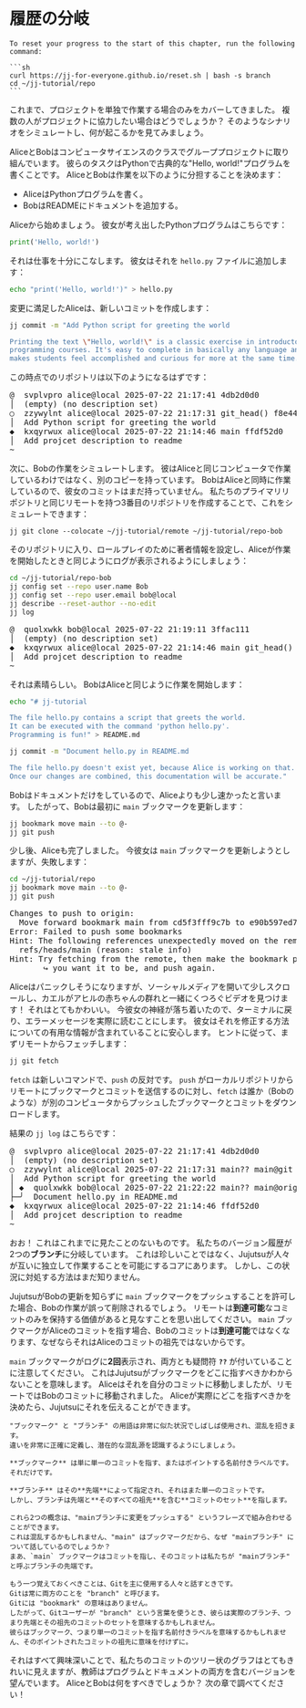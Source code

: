 # 履歴の分岐

````admonish reset title="Reset your progress" collapsible=true
To reset your progress to the start of this chapter, run the following command:

```sh
curl https://jj-for-everyone.github.io/reset.sh | bash -s branch
cd ~/jj-tutorial/repo
```
````

これまで、プロジェクトを単独で作業する場合のみをカバーしてきました。
複数の人がプロジェクトに協力したい場合はどうでしょうか？
そのようなシナリオをシミュレートし、何が起こるかを見てみましょう。

AliceとBobはコンピュータサイエンスのクラスでグループプロジェクトに取り組んでいます。
彼らのタスクはPythonで古典的な"Hello, world!"プログラムを書くことです。
AliceとBobは作業を以下のように分担することを決めます：
- AliceはPythonプログラムを書く。
- BobはREADMEにドキュメントを追加する。

Aliceから始めましょう。
彼女が考え出したPythonプログラムはこちらです：

```python
print('Hello, world!')
```

それは仕事を十分にこなします。
彼女はそれを `hello.py` ファイルに追加します：

```sh
echo "print('Hello, world!')" > hello.py
```

変更に満足したAliceは、新しいコミットを作成します：

```sh
jj commit -m "Add Python script for greeting the world

Printing the text \"Hello, world!\" is a classic exercise in introductory
programming courses. It's easy to complete in basically any language and
makes students feel accomplished and curious for more at the same time."
```

この時点でのリポジトリは以下のようになるはずです：

<!-- generated by aha script -->
<pre class="aha">
<span class="bold "></span><span class="bold green ">@</span>  <span class="bold "></span><span class="bold highlighted purple ">s</span><span class="bold highlighted dimgray ">vplvpro</span><span class="bold "> </span><span class="bold yellow ">alice@local</span><span class="bold "> </span><span class="bold highlighted cyan ">2025-07-22 21:17:41</span><span class="bold "> </span><span class="bold highlighted blue ">4</span><span class="bold highlighted dimgray ">db2d0d0</span><span class="bold "></span>
│  <span class="bold "></span><span class="bold highlighted green ">(empty)</span><span class="bold "> </span><span class="bold highlighted green ">(no description set)</span><span class="bold "></span>
○  <span class="bold "></span><span class="bold purple ">z</span><span class="highlighted dimgray ">zywylnt</span> <span class="yellow ">alice@local</span> <span class="cyan ">2025-07-22 21:17:31</span> <span class="green ">git_head()</span> <span class="bold "></span><span class="bold blue ">f8</span><span class="highlighted dimgray ">e44920</span>
│  Add Python script for greeting the world
<span class="bold "></span><span class="bold highlighted cyan ">◆</span>  <span class="bold "></span><span class="bold purple ">k</span><span class="highlighted dimgray ">xqyrwux</span> <span class="yellow ">alice@local</span> <span class="cyan ">2025-07-22 21:14:46</span> <span class="purple ">main</span> <span class="bold "></span><span class="bold blue ">ff</span><span class="highlighted dimgray ">df52d0</span>
│  Add projcet description to readme
~
</pre>

次に、Bobの作業をシミュレートします。
彼はAliceと同じコンピュータで作業しているわけではなく、別のコピーを持っています。
BobはAliceと同時に作業しているので、彼女のコミットはまだ持っていません。
私たちのプライマリリポジトリと同じリモートを持つ3番目のリポジトリを作成することで、これをシミュレートできます：

```
jj git clone --colocate ~/jj-tutorial/remote ~/jj-tutorial/repo-bob
```

そのリポジトリに入り、ロールプレイのために著者情報を設定し、Aliceが作業を開始したときと同じようにログが表示されるようにしましょう：

```sh
cd ~/jj-tutorial/repo-bob
jj config set --repo user.name Bob
jj config set --repo user.email bob@local
jj describe --reset-author --no-edit
jj log
```

<!-- generated by aha script -->
<pre class="aha">
<span class="bold "></span><span class="bold green ">@</span>  <span class="bold "></span><span class="bold highlighted purple ">q</span><span class="highlighted dimgray ">uolxwkk</span><span class="bold "> </span><span class="bold yellow ">bob@local</span><span class="bold "> </span><span class="bold highlighted cyan ">2025-07-22 21:19:11</span><span class="bold "> </span><span class="bold highlighted blue ">3</span><span class="highlighted dimgray ">ffac111</span><span class="bold "></span>
│  <span class="bold "></span><span class="bold highlighted green ">(empty)</span><span class="bold "> </span><span class="bold highlighted green ">(no description set)</span><span class="bold "></span>
<span class="bold "></span><span class="bold highlighted cyan ">◆</span>  <span class="bold "></span><span class="bold purple ">k</span><span class="highlighted dimgray ">xqyrwux</span> <span class="yellow ">alice@local</span> <span class="cyan ">2025-07-22 21:14:46</span> <span class="purple ">main</span> <span class="green ">git_head()</span> <span class="bold "></span><span class="bold blue ">f</span><span class="highlighted dimgray ">fdf52d0</span>
│  Add projcet description to readme
~
</pre>

それは素晴らしい。
BobはAliceと同じように作業を開始します：

```sh
echo "# jj-tutorial

The file hello.py contains a script that greets the world.
It can be executed with the command 'python hello.py'.
Programming is fun!" > README.md

jj commit -m "Document hello.py in README.md

The file hello.py doesn't exist yet, because Alice is working on that.
Once our changes are combined, this documentation will be accurate."
```

Bobはドキュメントだけをしているので、Aliceよりも少し速かったと言います。
したがって、Bobは最初に `main` ブックマークを更新します：

```sh
jj bookmark move main --to @-
jj git push
```

少し後、Aliceも完了しました。
今彼女は `main` ブックマークを更新しようとしますが、失敗します：

```sh
cd ~/jj-tutorial/repo
jj bookmark move main --to @-
jj git push
```

<!-- generated by aha script -->
<pre class="aha">
Changes to push to origin:
  Move forward bookmark main from cd5f3fff9c7b to e90b597ed78e
<span class="bold "></span><span class="bold red ">Error: </span><span class="bold ">Failed to push some bookmarks</span>
<span class="bold "></span><span class="bold cyan ">Hint: </span>The following references unexpectedly moved on the remote:
  <span class="green ">refs/heads/main</span> (reason: stale info)
<span class="bold "></span><span class="bold cyan ">Hint: </span>Try fetching from the remote, then make the bookmark point to where
       ↪ you want it to be, and push again.
</pre>

Aliceはパニックしそうになりますが、ソーシャルメディアを開いて少しスクロールし、カエルがアヒルの赤ちゃんの群れと一緒にくつろぐビデオを見つけます！
それはとてもかわいい。
今彼女の神経が落ち着いたので、ターミナルに戻り、エラーメッセージを実際に読むことにします。
彼女はそれを修正する方法についての有用な情報が含まれていることに安心します。
ヒントに従って、まずリモートからフェッチします：

```sh
jj git fetch
```

`fetch` は新しいコマンドで、`push` の反対です。
`push` がローカルリポジトリからリモートにブックマークとコミットを送信するのに対し、`fetch` は誰か（Bobのような）が別のコンピュータからプッシュしたブックマークとコミットをダウンロードします。

結果の `jj log` はこちらです：

<!-- generated by aha script -->
<pre class="aha">
<span class="bold "></span><span class="bold green ">@</span>  <span class="bold "></span><span class="bold highlighted purple ">s</span><span class="bold highlighted dimgray ">vplvpro</span><span class="bold "> </span><span class="bold yellow ">alice@local</span><span class="bold "> </span><span class="bold highlighted cyan ">2025-07-22 21:17:41</span><span class="bold "> </span><span class="bold highlighted blue ">4</span><span class="bold highlighted dimgray ">db2d0d0</span><span class="bold "></span>
│  <span class="bold "></span><span class="bold highlighted green ">(empty)</span><span class="bold "> </span><span class="bold highlighted green ">(no description set)</span><span class="bold "></span>
○  <span class="bold "></span><span class="bold purple ">z</span><span class="highlighted dimgray ">zywylnt</span> <span class="yellow ">alice@local</span> <span class="cyan ">2025-07-22 21:17:31</span> <span class="purple ">main?? main@git</span> <span class="green ">git_head()</span> <span class="bold "></span><span class="bold blue ">f8</span><span class="highlighted dimgray ">e44920</span>
│  Add Python script for greeting the world
│ <span class="bold "></span><span class="bold highlighted cyan ">◆</span>  <span class="bold "></span><span class="bold purple ">q</span><span class="highlighted dimgray ">uolxwkk</span> <span class="yellow ">bob@local</span> <span class="cyan ">2025-07-22 21:22:22</span> <span class="purple ">main?? main@origin</span> <span class="bold "></span><span class="bold blue ">8</span><span class="highlighted dimgray ">d538390</span>
├─╯  Document hello.py in README.md
<span class="bold "></span><span class="bold highlighted cyan ">◆</span>  <span class="bold "></span><span class="bold purple ">k</span><span class="highlighted dimgray ">xqyrwux</span> <span class="yellow ">alice@local</span> <span class="cyan ">2025-07-22 21:14:46</span> <span class="bold "></span><span class="bold blue ">ff</span><span class="highlighted dimgray ">df52d0</span>
│  Add projcet description to readme
~
</pre>

おお！
これはこれまでに見たことのないものです。
私たちのバージョン履歴が2つの**ブランチ**に分岐しています。
これは珍しいことではなく、Jujutsuが人々が互いに独立して作業することを可能にするコアにあります。
しかし、この状況に対処する方法はまだ知りません。

JujutsuがBobの更新を知らずに `main` ブックマークをプッシュすることを許可した場合、Bobの作業が誤って削除されるでしょう。
リモートは**到達可能**なコミットのみを保持する価値があると見なすことを思い出してください。
`main` ブックマークがAliceのコミットを指す場合、Bobのコミットは**到達可能**ではなくなります、なぜならそれはAliceのコミットの祖先ではないからです。

`main` ブックマークがログに**2回**表示され、両方とも疑問符 **`??`** が付いていることに注意してください。
これはJujutsuがブックマークをどこに指すべきかわからないことを意味します。
Aliceはそれを自分のコミットに移動しましたが、リモートではBobのコミットに移動されました。
Aliceが実際にどこを指すべきかを決めたら、Jujutsuにそれを伝えることができます。

```admonish info title="混乱を招く用語: ブックマークとブランチ"
"ブックマーク" と "ブランチ" の用語は非常に似た状況でしばしば使用され、混乱を招きます。
違いを非常に正確に定義し、潜在的な混乱源を認識するようにしましょう。

**ブックマーク** は単に単一のコミットを指す、またはポイントする名前付きラベルです。
それだけです。

**ブランチ** はその**先端**によって指定され、それはまた単一のコミットです。
しかし、ブランチは先端と**そのすべての祖先**を含む**コミットのセット**を指します。

これら2つの概念は、"mainブランチに変更をプッシュする" というフレーズで組み合わせることができます。
これは混乱するかもしれません、"main" はブックマークだから、なぜ "mainブランチ" について話しているのでしょうか？
まあ、`main` ブックマークはコミットを指し、そのコミットは私たちが "mainブランチ" と呼ぶブランチの先端です。

もう一つ覚えておくべきことは、Gitを主に使用する人々と話すときです。
Gitは常に両方のことを "branch" と呼びます。
Gitには "bookmark" の意味はありません。
したがって、Gitユーザーが "branch" という言葉を使うとき、彼らは実際のブランチ、つまり先端とその祖先のコミットのセットを意味するかもしれません。
彼らはブックマーク、つまり単一のコミットを指す名前付きラベルを意味するかもしれません、そのポイントされたコミットの祖先に意味を付けずに。
```

それはすべて興味深いことで、私たちのコミットのツリー状のグラフはとてもきれいに見えますが、教師はプログラムとドキュメントの両方を含むバージョンを望んでいます。
AliceとBobは何をすべきでしょうか？
次の章で調べてください！
